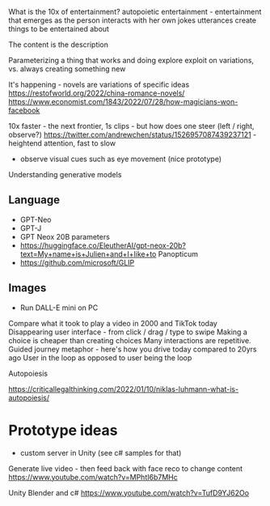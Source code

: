 What is the 10x of entertainment?
autopoietic entertainment - entertainment that emerges as the person interacts with her own jokes
utterances create things to be entertained about

The content is the description

Parameterizing a thing that works and doing explore exploit on variations, vs. always creating something new

It's happening - novels are variations of specific ideas
https://restofworld.org/2022/china-romance-novels/
https://www.economist.com/1843/2022/07/28/how-magicians-won-facebook

10x faster - the next frontier, 1s clips - but how does one steer (left / right, observe?)
https://twitter.com/andrewchen/status/1526957087439237121 - heightend attention, fast to slow

- observe visual cues such as eye movement (nice prototype)


Understanding generative models

## Language
- GPT-Neo
- GPT-J
- GPT Neox 20B parameters
- https://huggingface.co/EleutherAI/gpt-neox-20b?text=My+name+is+Julien+and+I+like+to
Panopticum
- https://github.com/microsoft/GLIP

## Images
- Run DALL-E mini on PC

Compare what it took to play a video in 2000 and TikTok today
Disappearing user interface - from click / drag / type to swipe
Making a choice is cheaper than creating choices
Many interactions are repetitive. 
Guided journey metaphor - here's how you drive today compared to 20yrs ago
User in the loop as opposed to user being the loop



Autopoiesis

https://criticallegalthinking.com/2022/01/10/niklas-luhmann-what-is-autopoiesis/

# Prototype ideas
- custom server in Unity (see c# samples for that)


Generate live video - then feed back with face reco to change content
https://www.youtube.com/watch?v=MPhtI6b7MHc

Unity Blender and c#
https://www.youtube.com/watch?v=TufD9YJ62Oo
